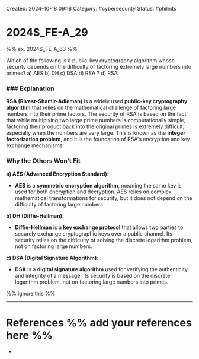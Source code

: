 Created: 2024-10-18 09:18
Category: #cybersecurity
Status: #philnits



# 2024S_FE-A_29
%% ex. 2024S_FE-A_83 %%

Which of the following is a public-key cryptography algorithm whose security depends on the difficulty of factoring extremely large numbers into primes?
a) AES
b) DH
c) DSA
d) RSA
?
d) RSA
### ### Explanation

**RSA (Rivest-Shamir-Adleman)** is a widely used **public-key cryptography algorithm** that relies on the mathematical challenge of factoring large numbers into their prime factors. The security of RSA is based on the fact that while multiplying two large prime numbers is computationally simple, factoring their product back into the original primes is extremely difficult, especially when the numbers are very large. This is known as the **integer factorization problem**, and it is the foundation of RSA's encryption and key exchange mechanisms.

### Why the Others Won't Fit

**a) AES (Advanced Encryption Standard)**:

- **AES** is a **symmetric encryption algorithm**, meaning the same key is used for both encryption and decryption. AES relies on complex mathematical transformations for security, but it does not depend on the difficulty of factoring large numbers.

**b) DH (Diffie-Hellman)**:

- **Diffie-Hellman** is a **key exchange protocol** that allows two parties to securely exchange cryptographic keys over a public channel. Its security relies on the difficulty of solving the discrete logarithm problem, not on factoring large numbers.

**c) DSA (Digital Signature Algorithm)**:

- **DSA** is a **digital signature algorithm** used for verifying the authenticity and integrity of a message. Its security is based on the discrete logarithm problem, not on factoring large numbers into primes.




%% ignore this %%
<!--SR:!2025-03-10,15,290-->
---









# References %% add your references here %%
- 
